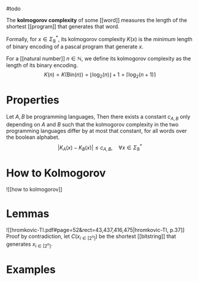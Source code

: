 #todo


The **kolmogorov complexity** of some [[word]] measures the length of the shortest [[program]] that generates that word.

Formally, for $x \in \Sigma_{\mathbb{B}}^{*}$, its kolmogorov complexity $K(x)$ is the *minimum* length of binary encoding of a pascal program that generate $x$.

For a [[natural number]] $n \in \mathbb{N}$, we define its kolmogorov complexity as the length of its binary encoding.
$$
K(n) = K(\mathrm{Bin}(n)) =\lfloor \log_{2}(n) \rfloor + 1 = \lceil \log_{2}(n+1) \rceil
$$


# Properties

Let $A, B$ be programming languages, Then there exists a constant $c_{A, B}$ only depending on $A$ and $B$ such that the kolmogorov complexity in the two programming languages differ by at most that constant, for all words over the boolean alphabet.
$$
| K_{A}(x) - K_{B}(x) | \leq c_{A, B}, \quad \forall x \in \Sigma_{\mathbb{B}}^{*}
$$



# How to Kolmogorov
![[how to kolmogorov]]


# Lemmas

![[hromkovic-TI.pdf#page=52&rect=43,437,416,475|hromkovic-TI, p.37]]
Proof by contradiction, let $C(x_{i\in[2^n]})$ be the shortest [[bitstring]] that generates $x_{i\in[2^n]}$.





# Examples
